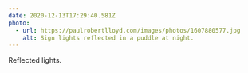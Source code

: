 ```yaml
---
date: 2020-12-13T17:29:40.581Z
photo:
  - url: https://paulrobertlloyd.com/images/photos/1607880577.jpg
    alt: Sign lights reflected in a puddle at night.
---
```

Reflected lights.

